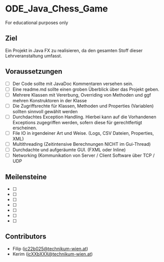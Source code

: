 # ODE_Java_Chess_Game
For educational purposes only

## Ziel
Ein Projekt in Java FX zu realisieren, da den gesamten Stoff dieser Lehrveranstaltung umfasst.



## Voraussetzungen
- [ ] Der Code sollte mit JavaDoc Kommentaren versehen sein.<br>
- [ ] Eine readme.md sollte einen groben Überblick über das Projekt geben.<br>
- [ ] Mehrere Klassen mit Vererbung, Overriding von Methoden und ggf mehren Konstruktoren in der Klasse<br>
- [ ] Die Zugriffsrechte für Klassen, Methoden und Properties (Variablen) sollten sinnvoll gewählt werden<br>
- [ ] Durchdachtes Exception Handling. Hierbei kann auf die Vorhandenen Exceptions zugegriffen werden, sofern diese für gerechtfertigt erscheinen.<br>
- [ ] File IO in irgendeiner Art und Weise. (Logs, CSV Dateien, Properties, XML)<br>
- [ ] Multithreading (Zeitintensive Berechnungen NICHT im Gui-Thread)<br>
- [ ] Durchdachte und aufgeräumte GUI. (FXML oder Inline)<br>
- [ ] Networking (Kommunikation von Server / Client Software über TCP / UDP

## Meilensteine
- [ ]
- [ ]
- [ ]
- [ ]
- [ ]
- [ ]
- [ ]
## Contributors
- Filip (ic22b025@technikum-wien.at)
- Kerim (icXXbXXX@technikum-wien.at)
